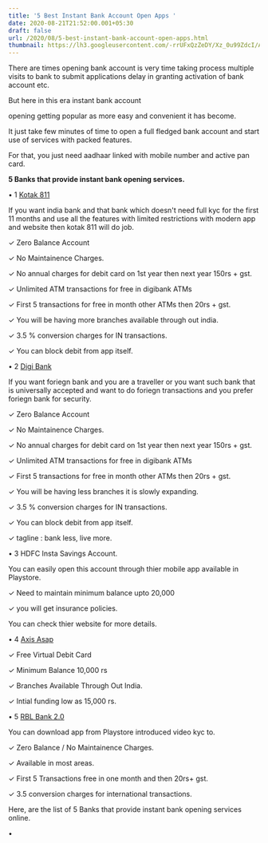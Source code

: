 ```yaml
---
title: '5 Best Instant Bank Account Open Apps '
date: 2020-08-21T21:52:00.001+05:30
draft: false
url: /2020/08/5-best-instant-bank-account-open-apps.html
thumbnail: https://lh3.googleusercontent.com/-rrUFxQzZeDY/Xz_0u99ZdcI/AAAAAAAABdg/bAZNdSHv6lQ_ZmkusM_QHqR_WqXtMHC6gCLcBGAsYHQ/s1600/20200821_214751-01.jpeg
---
```


  

There are times opening bank account is very time taking process multiple visits to bank to submit applications delay in granting activation of bank account etc.

  

But here in this era instant bank account

opening getting popular as more easy and convenient it has become.

  

It just take few minutes of time to open a full fledged bank account and start use of services with packed features.

  

For that, you just need aadhaar linked with mobile number and active pan card.

  

**5 Banks that provide instant bank opening services.**

  

  

• 1 [Kotak 811](https://play.google.com/store/apps/details?id=com.msf.kbank.mobile)

  

If you want india bank and that bank which doesn't need full kyc for the first 11 months and use all the features with limited restrictions with modern app and website then kotak 811 will do job.

  

✓ Zero Balance Account

  

✓ No Maintainence Charges.

  

✓ No annual charges for debit card on 1st year then next year 150rs + gst.

  

✓ Unlimited ATM transactions for free in digibank ATMs

  

✓ First 5 transactions for free in month other ATMs then 20rs + gst.

  

✓ You will be having more branches available through out india.

  

✓ 3.5 % conversion charges for IN transactions.

  

✓ You can block debit from app itself.

  

  

• 2 [Digi Bank](https://play.google.com/store/apps/details?id=com.dbs.in.digitalbank)

  

If you want foriegn bank and you are a traveller or you want such bank that is universally accepted and want to do foriegn transactions and you prefer foriegn bank for security.

  

✓ Zero Balance Account

  

✓ No Maintainence Charges.

  

✓ No annual charges for debit card on 1st year then next year 150rs + gst.

  

✓ Unlimited ATM transactions for free in digibank ATMs

  

✓ First 5 transactions for free in month other ATMs then 20rs + gst.

  

✓ You will be having less branches it is slowly expanding.

  

✓ 3.5 % conversion charges for IN transactions.

  

✓ You can block debit from app itself.

  

✓ tagline : bank less, live more.

  

• 3 HDFC Insta Savings Account.

  

You can easily open this account through thier mobile app available in Playstore.

  

✓ Need to maintain minimum balance upto 20,000

  

✓ you will get insurance policies.

  

You can check thier website for more details.

  

  

• 4 [Axis Asap](https://play.google.com/store/apps/details?id=com.axis.mobile)

  

✓ Free Virtual Debit Card

  

✓ Minimum Balance 10,000 rs

  

✓ Branches Available Through Out India.

  

✓ Intial funding low as 15,000 rs.

  

  

• 5 [RBL Bank 2.0](https://play.google.com/store/apps/details?id=com.rblbank.mobank)

  

You can download app from Playstore introduced video kyc to.

  

✓ Zero Balance / No Maintainence Charges.

  

✓ Available in most areas.

  

✓ First 5 Transactions free in one month and then 20rs+ gst.

  

✓ 3.5 conversion charges for international transactions.

  

Here, are the list of 5 Banks that provide instant bank opening services online.

•